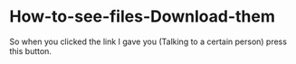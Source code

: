 # How-to-see-files-Download-them
So when you clicked the link I gave you (Talking to a certain person) press this button.







